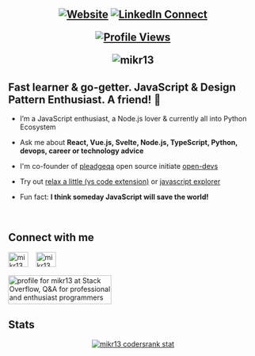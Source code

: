 <h2 align="center">

[![Website](https://img.shields.io/website?label=animations.mikr13.com&style=for-the-badge&url=https://animations.mikr13.com)](https://animations.mikr13.com)
[![LinkedIn Connect](https://img.shields.io/badge/LinkedIn-Connect-blue?style=for-the-badge&logo=linkedin)](https://linkedin.com/in/mikr13)

[![Profile Views](https://komarev.com/ghpvc/?username=mikr13&label=Profile%20views&color=0e75b6&style=flat)](https://linkedin.com/in/mikr13)

<p align="center"><img align="center" src="https://github-profile-trophy.vercel.app/?username=mikr13&rank=SSS,SS,S,AAA,A,SECRET&row=2&column=4&margin-w=15&margin-h=15&no-frame=true&theme=onestar" alt="mikr13" /></p>

</h2>

## Fast learner & go-getter. JavaScript & Design Pattern Enthusiast. A friend! 🙌

- I’m a JavaScript enthusiast, a Node.js lover & currently all into Python Ecosystem

- Ask me about **React, Vue.js, Svelte, Node.js, TypeScript, Python, devops, career or technology advice**

- I'm co-founder of [pleadgeqa](https://pledgeqa.com) open source initiate [open-devs](https://opendevs.in)

- Try out [relax a little (vs code extension)](https://github.com/open-devs/relax-a-little) or [javascript explorer](https://mikr13.github.io/javascript-explorer/)
  
- Fun fact: **I think someday JavaScript will save the world!**

<br />

## Connect with me

<a href="https://discord.gg/mikr13#2926" target="_blank"><img align="center" src="https://raw.githubusercontent.com/rahuldkjain/github-profile-readme-generator/master/src/images/icons/Social/discord.svg" alt="mikr13" height="30" width="40" /></a>&nbsp; &nbsp;
<a href="https://linkedin.com/in/mikr13" target="_blank"><img align="center" src="https://raw.githubusercontent.com/rahuldkjain/github-profile-readme-generator/master/src/images/icons/Social/linked-in-alt.svg" alt="mikr13" height="30" width="40" /></a>&nbsp; &nbsp;<br/><br/>
<a href="https://stackoverflow.com/users/9360885/mikr13" target="_blank"><img src="https://stackoverflow.com/users/flair/9360885.png" width="208" height="58" alt="profile for mikr13 at Stack Overflow, Q&amp;A for professional and enthusiast programmers" title="profile for mikr13 at Stack Overflow, Q&amp;A for professional and enthusiast programmers" ></a>
<br />

## Stats

<p align="center"><a href="https://profile.codersrank.io/user/mikr13/" target="_blank"><img align="center" src="https://cr-ss-service.azurewebsites.net/api/ScreenShot?widget=summary&username=mikr13&show-avatar=true" alt="mikr13 codersrank stat" /></a></p>
